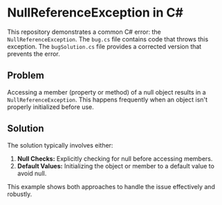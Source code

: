 # NullReferenceException in C#

This repository demonstrates a common C# error: the `NullReferenceException`.  The `bug.cs` file contains code that throws this exception. The `bugSolution.cs` file provides a corrected version that prevents the error.

## Problem

Accessing a member (property or method) of a null object results in a `NullReferenceException`. This happens frequently when an object isn't properly initialized before use.

## Solution

The solution typically involves either:

1. **Null Checks:**  Explicitly checking for null before accessing members.
2. **Default Values:** Initializing the object or member to a default value to avoid null.

This example shows both approaches to handle the issue effectively and robustly.